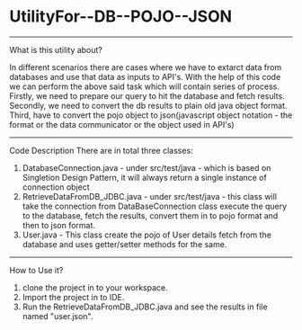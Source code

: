 # UtilityFor--DB--POJO--JSON
------------------------------
What is this utility about?

In different scenarios there are cases where we have to extarct data from databases and use that data as inputs to API's.
With the help of this code we can perform the above said task which will contain series of process.
Firstly, we need to prepare our query to hit the database and fetch results.
Secondly, we need to convert the db results to plain old java object format.
Third, have to convert the pojo object to json(javascript object notation - the format or the data communicator or the object used in API's)

------------------------------
Code Description
There are in total three classes:
1. DatabaseConnection.java - under src/test/java - which is based on Singletion Design Pattern, it will always return a single instance of
connection object
2. RetrieveDataFromDB_JDBC.java - under src/test/java - this class will take the connection from DataBaseConnection class execute the query to
the database, fetch the results, convert them in to pojo format and then to json format.
3. User.java - This class create the pojo of User details fetch from the database and uses getter/setter methods for the same.

------------------------------

How to Use it?

1. clone the project in to your workspace.
2. Import the project in to IDE.
3. Run the RetrieveDataFromDB_JDBC.java and see the results in file named "user.json".

